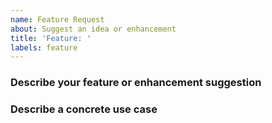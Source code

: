 ```yaml
---
name: Feature Request
about: Suggest an idea or enhancement
title: 'Feature: '
labels: feature
---
```


<!--
1. Please read and follow the Contributing Guidelines.
2. Make sure your feature hasn't been suggested already.
3. Don't request multiple unrelated features in a single issue.
-->

### Describe your feature or enhancement suggestion


### Describe a concrete use case
